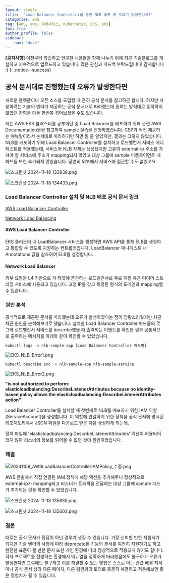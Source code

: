 ```yaml
---
layout: single
title:  "Load Balancer Controller를 통한 NLB 배포 중 오류가 발생한다고?"
categories: EKS
tag: [AWS, aws, 쿠버네티스, Kubernetes, EKS, eks]
toc: true
author_profile: false
sidebar:
    nav: "docs"
---
```


**[공지사항]** 
이전부터 학습하고 연구한 내용들을 함께 나누기 위해 최근 기술블로그를 개설하고 지속적으로 업로드하고 있습니다. 많은 관심과 피드백 부탁드립니다! 감사합니다 :)
{: .notice--success}

## 공식 문서대로 진행했는데 오류가 발생한다면

새로운 플랫폼이나 오픈 소스를 도입할 때 흔히 공식 문서를 참고하곤 합니다. 하지만 사용하려는 기술의 벤더가 제공하는 공식 문서대로 따라했는데 원하는 방식대로 동작하지 않았던 경험을 다들 한번쯤 겪어보셨을 수도 있습니다.

저는 AWS EKS 클러스터를 공부하던 중 Load Balancer를 배포하기 위해 관련 AWS Documentation들을 참고하여 sample 실습을 진행하였습니다. CSP가 직접 제공하는 매뉴얼이라서 순서대로 따라하기만 하면 될 줄 알았지만, 결과는 그렇지 않았습니다. NLB를 배포하기 위해 Load Balancer Controller를 설치하고 로드밸런서 서비스 매니페스트를 적용했는데, 서비스와 NLB 자체는 생성됐지만 고유의 external-ip 주소를 가져야 할 서비스에 주소가 mapping되지 않았고 대상 그룹에 sample 디플로이먼트 내 파드들 또한 추가되지 않았습니다. 당연히 외부에서 서비스에 접근할 수도 없었고요.

![스크린샷 2024-11-18 133938.png](../../images/2024-11-09-nlb_debug/6297016d372b587b610a7efb8260a6a20c7e4544.png)

![스크린샷 2024-11-18 134433.png](../../images/2024-11-09-nlb_debug/9135e185725429890b082bb9f8fcbac8daa02f11.png)

### Load Balancer Controller 설치 및 NLB 배포 공식 문서 링크

[AWS Load Balancer Controller](https://docs.aws.amazon.com/eks/latest/userguide/lbc-helm.html)

[Network Load Balancing](https://docs.aws.amazon.com/eks/latest/userguide/network-load-balancing.html)

#### AWS Load Balancer Controller

EKS 클러스터 내 LoadBalancer 서비스를 생성하면 AWS API를 통해 ELB를 생성하고 통합할 수 있도록 지원하는 컨트롤러입니다. LoadBalancer 매니페스트 내 Annotations 값을 참조하여 ELB를 설정합니다.

#### Network Load Balancer

외부 요청을 L4 기반으로 각 타겟에 분산하는 로드밸런서로 주로 게임 혹은 미디어 스트리밍 서비스에 사용되고 있습니다. 고정 IP를 갖고 특정한 형식의 도메인과 mapping할 수 있습니다.

### 원인 분석

공식적으로 제공된 문서를 따라했는데 오류가 발생하였다는 점이 당황스러웠지만 차근차근 원인을 분석해보기로 했습니다. 설치한 Load Balancer Controller 파드들의 로그와 로드밸런서 서비스를 describe했을 때 출력되는 이벤트를 확인한 결과 공통적으로 출력하는 메시지를 아래와 같이 확인할 수 있었습니다.

```bash
kubectl logs -n nlb-sample-app [Load Balancer Controller 파드명]
```

![EKS_NLB_Error1.png](../../images/2024-11-09-nlb_debug/db49a3368566f537b04959201ac02644468ab443.png)

```bash
kubectl describe svc -n nlb-sample-app nlb-sample-service
```

![EKS_NLB_Error2.png](../../images/2024-11-09-nlb_debug/a6f4ac26bf2ad0cab61c74cbf6e20bd56ae3b3e1.png)

**"is not authorized to perform: elasticloadbalancing:DescribeListenerAttributes because no identity-based policy allows the elasticloadbalancing:DescribeListenerAttributes action"**

Load Balancer Controller를 설치할 때 첫번째로 NLB를 배포하기 위한 IAM 역할(ServiceAccount)을 생성합니다. 이 역할에 연결하기 위한 정책을 공식 문서에 명시된 레포지토리에서 JSON 파일을 다운로드 받은 다음 생성하게 되는데,

정책 파일에 'elasticloadbalancing:DescribeListenerAttributes' 액션이 허용되어 있지 않아 리스너의 정보를 읽어올 수 없던 것이 원인이었습니다.

### 해결

![20241109_AWSLoadBalancerControllerIAMPolicy_수정.png](../../images/2024-11-09-nlb_debug/bf1bab5ac2feef46e2ceceff264396796aba56c8.png)

AWS 콘솔에서 직접 연결된 IAM 정책에 해당 액션을 추가해주니 정상적으로 external-ip가 mapping되고 리스너가 트래픽을 전달하는 대상 그룹에 sample 파드가 추가되는 것을 확인할 수 있었습니다.

![스크린샷 2024-11-18 135635.png](../../images/2024-11-09-nlb_debug/45863d12b409acb0e4c107a5ff0e7f4a79b02c5f.png)

![스크린샷 2024-11-18 135602.png](../../images/2024-11-09-nlb_debug/a7d33bdf6c72e2b951172d0dc3aa68bf8cddd0b0.png)

### 결론

때로는 공식 문서가 정답이 아닌 경우가 생길 수 있습니다. 가장 신뢰할 만한 지침서가 되지만 기술 벤더의 사정에 따라 deprecate된 기능의 문서를 여전히 지원하기도 하고 완전한 표준이 될 만한 문서 또한 개인 환경에 따라 정상적으로 적용되지 않기도 합니다. 각자 프로젝트를 진행하는 환경에서 매뉴얼을 정확하게 따라했음에도 불구하고 오류가 발생한다면 그럼에도 불구하고 이를 해결할 수 있는 방법은 스스로 아는 관련 배경 지식이나 공식 문서 상의 다른 페이지, 다른 팀원과의 토의로 충분히 해결하고 적용해보면 좋은 경험치가 될 수 있습니다.

 
